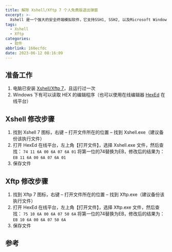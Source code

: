 ```yaml
---
title: 解除 Xshell/Xftp 7 个人免费版退出弹窗
excerpt: >-
  Xshell 是一个强大的安全终端模拟软件，它支持SSH1, SSH2, 以及Microsoft Windows 平台的TELNET 协议。
tags:
  - Xshell
  - Xftp
categories:
  - 软件
abbrlink: 160ecfdc
date: 2023-06-12 08:16:09
---
```

## 准备工作

1. 电脑已安装 [Xshell/Xftp 7](https://www.netsarang.com/en/free-for-home-school/)，且运行过一次
2. Windows 下有可以读取 HEX 的编辑程序（也可以使用在线编辑器 [HexEd](https://hexed.it/) 在线平台）

## Xshell 修改步骤

1. 找到 Xshell 7 图标，右键 –  打开文件所在的位置 – 找到 Xshell.exe（建议备份该执行文件）
2. 打开 HexEd 在线平台，左上角【打开文件】，选择 Xshell.exe 文件，然后查找：
`74 11 6A 00 6A 07 6A 01`
将第一位的74替换为EB，修改后的结果为：
`EB 11 6A 00 6A 07 6A 01`
3. 保存文件

## Xftp 修改步骤

1. 找到 Xftp 7 图标，右键 –  打开文件所在的位置 – 找到 Xftp.exe（建议备份该执行文件）
2. 打开 HexEd 在线平台，左上角【打开文件】，选择 Xftp.exe 文件，然后查找：
`75 10 6A 00 6A 07 50 6A`
将第一位的74替换为EB，修改后的结果为：
`EB 10 6A 00 6A 07 50 6A`
3. 保存文件

## 参考
[^1]: https://blog.upx8.com/3430